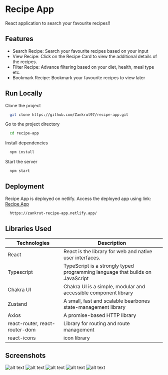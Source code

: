 # Recipe App

React application to search your favourite recipes!!

## Features

- Search Recipe: Search your favourite recipes based on your input
- View Recipe: Click on the Recipe Card to view the additional details of the recipes.
- Filter Recipe: Advance filtering based on your diet, health, meal type etc.
- Bookmark Recipe: Bookmark your favourite recipes to view later

## Run Locally

Clone the project

```bash
  git clone https://github.com/Zankrut97/recipe-app.git
```

Go to the project directory

```bash
  cd recipe-app
```

Install dependencies

```bash
  npm install
```

Start the server

```bash
  npm start
```

## Deployment

Recipe App is deployed on netlify.
Access the deployed app using link: [Recipe App](https://zankrut-recipe-app.netlify.app/)

```bash
  https://zankrut-recipe-app.netlify.app/
```

## Libraries Used

| Technologies                   | Description                                                                   |
| ------------------------------ | ----------------------------------------------------------------------------- |
| React                          | React is the library for web and native user interfaces.                      |
| Typescript                     | TypeScript is a strongly typed programming language that builds on JavaScript |
| Chakra UI                      | Chakra UI is a simple, modular and accessible component library               |
| Zustand                        | A small, fast and scalable bearbones state-management library                 |
| Axios                          | A promise-based HTTP library                                                  |
| react-router, react-router-dom | Library for routing and route management                                      |
| react-icons                    | icon library                                                                  |

## Screenshots

![alt text](<src/assets/screenshots/Screenshot 2024-02-05 at 4.07.14 PM.png>)
![alt text](<src/assets/screenshots/Screenshot 2024-02-05 at 4.07.26 PM.png>)
![alt text](<src/assets/screenshots/Screenshot 2024-02-05 at 4.07.38 PM.png>)
![alt text](<src/assets/screenshots/Screenshot 2024-02-05 at 4.07.54 PM.png>)
![alt text](<src/assets/screenshots/Screenshot 2024-02-05 at 4.07.58 PM.png>)
